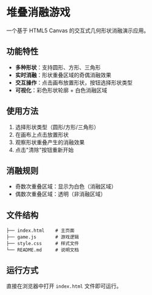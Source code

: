 # 堆叠消融游戏

一个基于 HTML5 Canvas 的交互式几何形状消融演示应用。

## 功能特性

- **多种形状**：支持圆形、方形、三角形
- **实时消融**：形状重叠区域的奇偶消融效果
- **交互操作**：点击画布放置形状，按钮选择形状类型
- **可视化**：彩色形状轮廓 + 白色消融区域

## 使用方法

1. 选择形状类型（圆形/方形/三角形）
2. 在画布上点击放置形状
3. 观察形状重叠产生的消融效果
4. 点击"清除"按钮重新开始

## 消融规则

- 奇数次重叠区域：显示为白色（消融区域）
- 偶数次重叠区域：透明（非消融区域）

## 文件结构

```
├── index.html    # 主页面
├── game.js       # 游戏逻辑
├── style.css     # 样式文件
└── README.md     # 说明文档
```

## 运行方式

直接在浏览器中打开 `index.html` 文件即可运行。